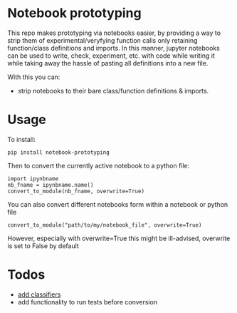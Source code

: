

# Notebook prototyping

This repo makes prototyping via notebooks easier, by providing a way to strip them of experimental/veryfying function calls only retaining function/class definitions and imports.
In this manner, jupyter notebooks can be used to write, check, experiment, etc. with code while writing it while taking away the hassle of pasting all definitions into a new file.

With this you can:
- strip notebooks to their bare class/function definitions & imports.


# Usage

To install:

```
pip install notebook-prototyping
```

Then to convert the currently active notebook to a python file:

```
import ipynbname
nb_fname = ipynbname.name()
convert_to_module(nb_fname, overwrite=True)
```

You can also convert different notebooks form within a notebook or python file

```
convert_to_module("path/to/my/notebook_file", overwrite=True)
```

However, especially with overwrite=True this might be ill-advised, overwrite is set to False by default



# Todos

- [add classifiers](https://pypi.org/classifiers/)
- add functionality to run tests before conversion
